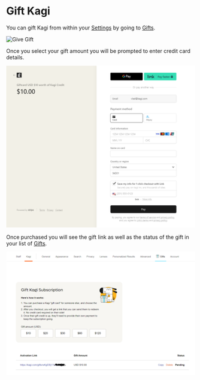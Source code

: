 # Gift Kagi

You can gift Kagi from within your [Settings](https://kagi.com/settings/) by going to [Gifts](https://kagi.com/settings?p=gift).

![Give Gift](media/give_gift.png)

Once you select your gift amount you will be prompted to enter credit card details.

![Gift Credit Card](media/gift_credit_card.png)

Once purchased you will see the gift link as well as the status of the gift in your list of [Gifts](https://kagi.com/settings?p=gift).

![Gift List](media/gift_list.png)
